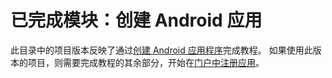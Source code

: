 # <a name="completed-module-create-an-android-app"></a>已完成模块：创建 Android 应用

此目录中的项目版本反映了通过[创建 Android 应用程序](https://docs.microsoft.com/graph/tutorials/android?tutorial-step=1)完成教程。 如果使用此版本的项目，则需要完成教程的其余部分，开始在[门户中注册应用](https://docs.microsoft.com/graph/tutorials/android?tutorial-step=2)。
